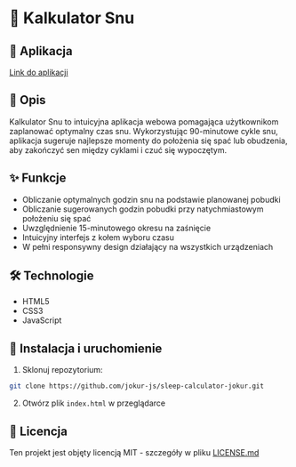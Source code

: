 # 🌙 Kalkulator Snu

## 📱 Aplikacja
[Link do aplikacji](https://kalkulatorsnu-jokur.netlify.app/)

## 📝 Opis
Kalkulator Snu to intuicyjna aplikacja webowa pomagająca użytkownikom zaplanować optymalny czas snu. Wykorzystując 90-minutowe cykle snu, aplikacja sugeruje najlepsze momenty do położenia się spać lub obudzenia, aby zakończyć sen między cyklami i czuć się wypoczętym.

## ✨ Funkcje
- Obliczanie optymalnych godzin snu na podstawie planowanej pobudki
- Obliczanie sugerowanych godzin pobudki przy natychmiastowym położeniu się spać
- Uwzględnienie 15-minutowego okresu na zaśnięcie
- Intuicyjny interfejs z kołem wyboru czasu
- W pełni responsywny design działający na wszystkich urządzeniach

## 🛠️ Technologie
- HTML5
- CSS3
- JavaScript

## 🚀 Instalacja i uruchomienie
1. Sklonuj repozytorium:
```bash
git clone https://github.com/jokur-js/sleep-calculator-jokur.git
```
2. Otwórz plik `index.html` w przeglądarce

## 📄 Licencja
Ten projekt jest objęty licencją MIT - szczegóły w pliku [LICENSE.md](LICENSE.md)

